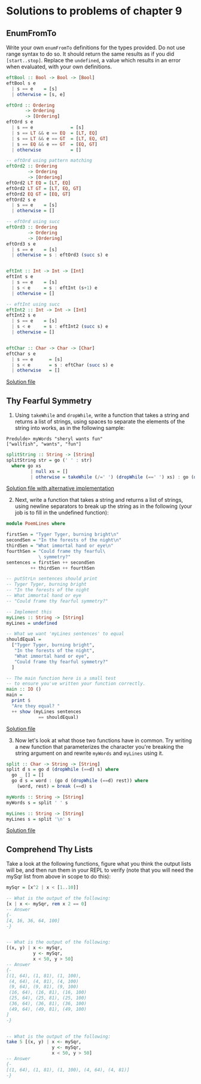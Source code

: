 # Solutions to problems of chapter 9

## EnumFromTo

Write your own `enumFromTo` definitions for the types provided. Do not use range syntax to do so. It should return the same results as if you did `[start..stop]`. Replace the `undefined`, a value which results in an error when evaluated, with your own definitions.

```hs
eftBool :: Bool -> Bool -> [Bool]
eftBool s e
  | s == e    = [s]
  | otherwise = [s, e]

eftOrd :: Ordering
       -> Ordering
       -> [Ordering]
eftOrd s e
  | s == e              = [s]
  | s == LT && e == EQ  = [LT, EQ]
  | s == LT && e == GT  = [LT, EQ, GT]
  | s == EQ && e == GT  = [EQ, GT]
  | otherwise           = []

-- eftOrd using pattern matching
eftOrd2 :: Ordering
        -> Ordering
        -> [Ordering]
eftOrd2 LT EQ = [LT, EQ]
eftOrd2 LT GT = [LT, EQ, GT]
eftOrd2 EQ GT = [EQ, GT]
eftOrd2 s e
  | s == e    = [s]
  | otherwise = []

-- eftOrd using succ
eftOrd3 :: Ordering
        -> Ordering
        -> [Ordering]
eftOrd3 s e
  | s == e    = [s]
  | otherwise = s : eftOrd3 (succ s) e


eftInt :: Int -> Int -> [Int]
eftInt s e
  | s == e    = [s]
  | s < e     = s : eftInt (s+1) e
  | otherwise = []

-- eftInt using succ
eftInt2 :: Int -> Int -> [Int]
eftInt2 s e
  | s == e    = [s]
  | s < e     = s : eftInt2 (succ s) e
  | otherwise = []


eftChar :: Char -> Char -> [Char]
eftChar s e
  | s == e      = [s]
  | s < e       = s : eftChar (succ s) e
  | otherwise   = []
```

[Solution file](exercise.files/enumFromTo.hs)

## Thy Fearful Symmetry

1. Using `takeWhile` and `dropWhile`, write a function that takes a string and returns a list of strings, using spaces to separate the elements of the string into works, as in the following sample:
```REPL
Predulde> myWords "sheryl wants fun"
["wallfish", "wants", "fun"]
```
```hs
splitString :: String -> [String]
splitString str = go (' ' : str) 
  where go xs
         | null xs = []
         | otherwise = takeWhile (/=' ') (dropWhile (==' ') xs) : go (dropWhile (/=' ')  (dropWhile (==' ') xs))
```
[Solution file with alternative implementation](exercise.files/splitString.hs)

2. Next, write a function that takes a string and returns a list of strings, using newline separators to break up the string as in the following (your job is to fill in the undefined function):

```hs
module PoemLines where

firstSen = "Tyger Tyger, burning bright\n"
secondSen = "In the forests of the night\n"
thirdSen = "What immortal hand or eye\n"
fourthSen = "Could frame thy fearful\
            \ symmetry?"
sentences = firstSen ++ secondSen
         ++ thirdSen ++ fourthSen

-- putStrLn sentences should print
-- Tyger Tyger, burning bright
-- "In the forests of the night
-- What immortal hand or eye
-- "Could frame thy fearful symmetry?"

-- Implement this
myLines :: String -> [String]
myLines = undefined

-- What we want 'myLines sentences' to equal
shouldEqual =
  ["Tyger Tyger, burning bright",
   "In the forests of the night",
   "What immortal hand or eye",
   "Could frame thy fearful symmetry?"
  ]

-- The main function here is a small test
-- to ensure you've written your function correctly.
main :: IO ()
main =
  print $
  "Are they equal? "
  ++ show (myLines sentences
            == shouldEqual)
```
[Solution file](exercise.files/poemLines.hs)

3. Now let's look at what those two functions have in common. Try writing a new function that parameterizes the character you're breaking the string argument on and rewrite `myWords` and `myLines` using it.

```hs
split :: Char -> String -> [String]
split d s = go d (dropWhile (==d) s) where
  go _ [] = []
  go d s = word : (go d (dropWhile (==d) rest)) where
    (word, rest) = break (==d) s

myWords :: String -> [String]
myWords s = split ' ' s

myLines :: String -> [String]
myLines s = split '\n' s
```
[Solution file](exercise.files/split.hs)

## Comprehend Thy Lists
Take a look at the following functions, figure what you think the output lists will be, and then run them in your REPL to verify (note that you will need the mySqr list from above in scope to do this):
```hs
mySqr = [x^2 | x < [1..10]]

-- What is the output of the following:
[x | x <- mySqr, rem x 2 == 0]
-- Answer
{-
[4, 16, 36, 64, 100]
-}


-- What is the output of the following:
[(x, y) | x <- mySqr,
          y <- mySqr,
          x < 50, y > 50]
-- Answer
{-
[(1, 64), (1, 81), (1, 100),
 (4, 64), (4, 81), (4, 100)
 (9, 64), (9, 81), (9, 100)
 (16, 64), (16, 81), (16, 100)
 (25, 64), (25, 81), (25, 100)
 (36, 64), (36, 81), (36, 100)
 (49, 64), (49, 81), (49, 100)
]
-}


-- What is the output of the following:
take 5 [(x, y) | x <- mySqr,
                 y <- mySqr,
                 x < 50, y > 50]
-- Answer
{-
[(1, 64), (1, 81), (1, 100), (4, 64), (4, 81)]
-}